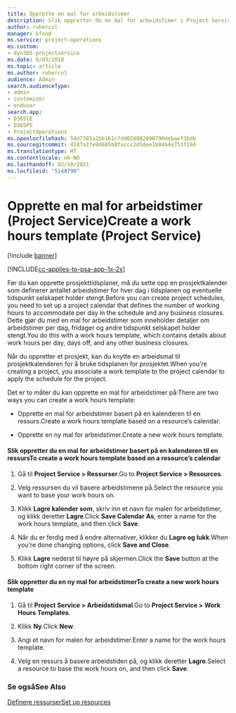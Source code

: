 ```yaml
---
title: Opprette en mal for arbeidstimer
description: Slik oppretter du en mal for arbeidstimer i Project Service
author: ruhercul
manager: kfend
ms.service: project-operations
ms.custom:
- dyn365-projectservice
ms.date: 8/03/2018
ms.topic: article
ms.author: ruhercul
audience: Admin
search.audienceType:
- admin
- customizer
- enduser
search.app:
- D365CE
- D365PS
- ProjectOperations
ms.openlocfilehash: 54d7385a2bb161c7dd02d882090790debaef3bdb
ms.sourcegitcommit: 418fa1fe9d605b8faccc2d5dee1b04b4e753f194
ms.translationtype: HT
ms.contentlocale: nb-NO
ms.lasthandoff: 02/10/2021
ms.locfileid: "5148790"
---
```

# <a name="create-a-work-hours-template-project-service"></a><span data-ttu-id="7e9c1-103">Opprette en mal for arbeidstimer (Project Service)</span><span class="sxs-lookup"><span data-stu-id="7e9c1-103">Create a work hours template (Project Service)</span></span>

[!include [banner](../includes/psa-now-project-operations.md)]

[!INCLUDE[cc-applies-to-psa-app-1x-2x](../includes/cc-applies-to-psa-app-1x-2x.md)]

<span data-ttu-id="7e9c1-104">Før du kan opprette prosjekttidsplaner, må du sette opp en prosjektkalender som definerer antallet arbeidstimer for hver dag i tidsplanen og eventuelle tidspunkt selskapet holder stengt.</span><span class="sxs-lookup"><span data-stu-id="7e9c1-104">Before you can create project schedules, you need to set up a project calendar that defines the number of working hours to accommodate per day in the schedule and any business closures.</span></span> <span data-ttu-id="7e9c1-105">Dette gjør du med en mal for arbeidstimer som inneholder detaljer om arbeidstimer per dag, fridager og andre tidspunkt selskapet holder stengt.</span><span class="sxs-lookup"><span data-stu-id="7e9c1-105">You do this with a work hours template, which contains details about work hours per day, days off, and any other business closures.</span></span>  
  
 <span data-ttu-id="7e9c1-106">Når du oppretter et prosjekt, kan du knytte en arbeidsmal til prosjektkalenderen for å bruke tidsplanen for prosjektet.</span><span class="sxs-lookup"><span data-stu-id="7e9c1-106">When you’re creating a project, you associate a work template to the project calendar to apply the schedule for the project.</span></span>  
  
 <span data-ttu-id="7e9c1-107">Det er to måter du kan opprette en mal for arbeidstimer på:</span><span class="sxs-lookup"><span data-stu-id="7e9c1-107">There are two ways you can create a work hours template:</span></span>  
  
-   <span data-ttu-id="7e9c1-108">Opprette en mal for arbeidstimer basert på en kalenderen til en ressurs.</span><span class="sxs-lookup"><span data-stu-id="7e9c1-108">Create a work hours template based on a resource’s calendar.</span></span>  
  
-   <span data-ttu-id="7e9c1-109">Opprette en ny mal for arbeidstimer.</span><span class="sxs-lookup"><span data-stu-id="7e9c1-109">Create a new work hours template.</span></span>  
  
#### <a name="to-create-a-work-hours-template-based-on-a-resources-calendar"></a><span data-ttu-id="7e9c1-110">Slik oppretter du en mal for arbeidstimer basert på en kalenderen til en ressurs</span><span class="sxs-lookup"><span data-stu-id="7e9c1-110">To create a work hours template based on a resource’s calendar</span></span>  
  
1.  <span data-ttu-id="7e9c1-111">Gå til **Project Service > Ressurser**.</span><span class="sxs-lookup"><span data-stu-id="7e9c1-111">Go to **Project Service > Resources**.</span></span>  
  
2.  <span data-ttu-id="7e9c1-112">Velg ressursen du vil basere arbeidstimene på.</span><span class="sxs-lookup"><span data-stu-id="7e9c1-112">Select the resource you want to base your work hours on.</span></span>  
  
3.  <span data-ttu-id="7e9c1-113">Klikk **Lagre kalender som**, skriv inn et navn for malen for arbeidstimer, og klikk deretter **Lagre**.</span><span class="sxs-lookup"><span data-stu-id="7e9c1-113">Click **Save Calendar As**, enter a name for the work hours template, and then click **Save**.</span></span>  
  
4.  <span data-ttu-id="7e9c1-114">Når du er ferdig med å endre alternativer, klikker du **Lagre og lukk**.</span><span class="sxs-lookup"><span data-stu-id="7e9c1-114">When you’re done changing options, click **Save and Close**.</span></span>  
  
5.  <span data-ttu-id="7e9c1-115">Klikk **Lagre** nederst til høyre på skjermen.</span><span class="sxs-lookup"><span data-stu-id="7e9c1-115">Click the **Save** button at the bottom right corner of the screen.</span></span>  
  
#### <a name="to-create-a-new-work-hours-template"></a><span data-ttu-id="7e9c1-116">Slik oppretter du en ny mal for arbeidstimer</span><span class="sxs-lookup"><span data-stu-id="7e9c1-116">To create a new work hours template</span></span>  
  
1.  <span data-ttu-id="7e9c1-117">Gå til **Project Service > Arbeidstidsmal**.</span><span class="sxs-lookup"><span data-stu-id="7e9c1-117">Go to **Project Service > Work Hours Templates**.</span></span>  
  
2.  <span data-ttu-id="7e9c1-118">Klikk **Ny**.</span><span class="sxs-lookup"><span data-stu-id="7e9c1-118">Click **New**.</span></span>  
  
3.  <span data-ttu-id="7e9c1-119">Angi et navn for malen for arbeidstimer.</span><span class="sxs-lookup"><span data-stu-id="7e9c1-119">Enter a name for the work hours template.</span></span>  
  
4.  <span data-ttu-id="7e9c1-120">Velg en ressurs å basere arbeidstiden på, og klikk deretter **Lagre**.</span><span class="sxs-lookup"><span data-stu-id="7e9c1-120">Select a resource to base the work hours on, and then click **Save**.</span></span>  
  
### <a name="see-also"></a><span data-ttu-id="7e9c1-121">Se også</span><span class="sxs-lookup"><span data-stu-id="7e9c1-121">See Also</span></span>  
 [<span data-ttu-id="7e9c1-122">Definere ressurser</span><span class="sxs-lookup"><span data-stu-id="7e9c1-122">Set up resources</span></span>](../psa/set-up-resources.md)
